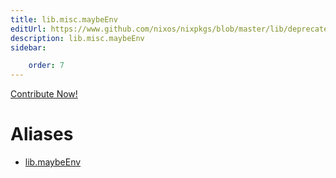 ```yaml
---
title: lib.misc.maybeEnv
editUrl: https://www.github.com/nixos/nixpkgs/blob/master/lib/deprecated.nix#L14C14
description: lib.misc.maybeEnv
sidebar:

    order: 7
---
```


<a href="https://www.github.com/nixos/nixpkgs/blob/master/lib/deprecated.nix#L14C14">Contribute Now!</a>


# Aliases

- [lib.maybeEnv](/nix-doc-comments/reference/lib/lib-maybeEnv)



